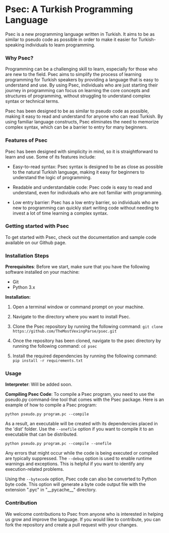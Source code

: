 # Psec: A Turkish Programming Language
Psec is a new programming language written in Turkish. It aims to be as similar to pseudo code as possible in order to make it easier for Turkish-speaking individuals to learn programming.

### Why Psec?
Programming can be a challenging skill to learn, especially for those who are new to the field. Psec aims to simplify the process of learning programming for Turkish speakers by providing a language that is easy to understand and use. By using Psec, individuals who are just starting their journey in programming can focus on learning the core concepts and structures of programming, without struggling to understand complex syntax or technical terms.

Psec has been designed to be as similar to pseudo code as possible, making it easy to read and understand for anyone who can read Turkish. By using familiar language constructs, Psec eliminates the need to memorize complex syntax, which can be a barrier to entry for many beginners.

### Features of Psec
Psec has been designed with simplicity in mind, so it is straightforward to learn and use. Some of its features include:

- Easy-to-read syntax: Psec syntax is designed to be as close as possible to the natural Turkish language, making it easy for beginners to understand the logic of programming.

- Readable and understandable code: Psec code is easy to read and understand, even for individuals who are not familiar with programming.

- Low entry barrier: Psec has a low entry barrier, so individuals who are new to programming can quickly start writing code without needing to invest a lot of time learning a complex syntax.


### Getting started with Psec
To get started with Psec, check out the documentation and sample code available on our Github page.

### Installation Steps

**Prerequisites**:
Before we start, make sure that you have the following software installed on your machine:
- Git
- Python 3.x

**Installation:**
1. Open a terminal window or command prompt on your machine.

2. Navigate to the directory where you want to install Psec.

3. Clone the Psec repository by running the following command:
`git clone https://github.com/TheMostVexingParse/psec.git`
4. Once the repository has been cloned, navigate to the psec directory by running the following command:
`cd psec`
5. Install the required dependencies by running the following command:
`pip install -r requirements.txt`

### Usage
**Interpreter**:
    Will be added soon.

**Compiling Psec Code**:
To compile a Psec program, you need to use the pseudo.py command-line tool that comes with the Psec package. Here is an example of how to compile a Psec program:

`python pseudo.py program.pc --compile`

As a result, an executable will be created with its dependencies placed in the 'dist' folder. Use the `--onefile` option if you want to compile it to an executable that can be distributed.

`python pseudo.py program.pc --compile --onefile`

Any errors that might occur while the code is being executed or compiled are typically suppressed. The `--debug` option is used to enable runtime warnings and exceptions. This is helpful if you want to identify any execution-related problems.

Using the `--bytecode` option, Psec code can also be converted to Python byte code. This option will generate a byte code output file with the extension ".pyc" in "\_\_pycache\_\_" directory.

### Contribution
We welcome contributions to Psec from anyone who is interested in helping us grow and improve the language. If you would like to contribute, you can fork the repository and create a pull request with your changes.
